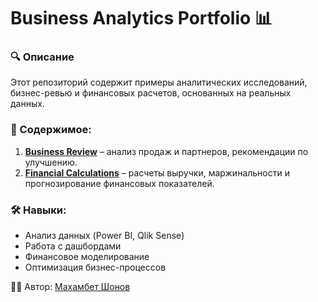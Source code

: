 # Business Analytics Portfolio 📊

### 🔍 Описание
Этот репозиторий содержит примеры аналитических исследований, бизнес-ревью и финансовых расчетов, основанных на реальных данных.

### 📂 Содержимое:
1. **[Business Review](https://drive.google.com/drive/u/1/folders/1jXMn6hXQcQ6MQezyaLJJTKVFBWZ11ap4)** – анализ продаж и партнеров, рекомендации по улучшению.  
2. **[Financial Calculations](https://docs.google.com/spreadsheets/d/1DAuudRQsn2VoLlvrhl1Au5nfRA3p2W5m/edit?gid=1849652475#gid=1849652475)** – расчеты выручки, маржинальности и прогнозирование финансовых показателей.

### 🛠 Навыки:
- Анализ данных (Power BI, Qlik Sense)
- Работа с дашбордами
- Финансовое моделирование
- Оптимизация бизнес-процессов

👨‍💻 Автор: [Махамбет Шонов](https://github.com/Yamahamba)  
